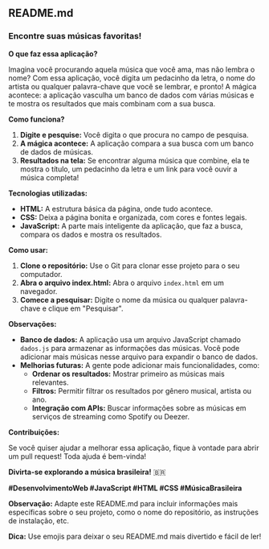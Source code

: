 ## **README.md**

###  Encontre suas músicas favoritas! 

**O que faz essa aplicação?**

Imagina você procurando aquela música que você ama, mas não lembra o nome? Com essa aplicação, você digita um pedacinho da letra, o nome do artista ou qualquer palavra-chave que você se lembrar, e pronto! A mágica acontece: a aplicação vasculha um banco de dados com várias músicas e te mostra os resultados que mais combinam com a sua busca.

**Como funciona?**

1. **Digite e pesquise:** Você digita o que procura no campo de pesquisa.
2. **A mágica acontece:** A aplicação compara a sua busca com um banco de dados de músicas.
3. **Resultados na tela:** Se encontrar alguma música que combine, ela te mostra o título, um pedacinho da letra e um link para você ouvir a música completa!

**Tecnologias utilizadas:**

* **HTML:** A estrutura básica da página, onde tudo acontece.
* **CSS:** Deixa a página bonita e organizada, com cores e fontes legais.
* **JavaScript:** A parte mais inteligente da aplicação, que faz a busca, compara os dados e mostra os resultados.

**Como usar:**

1. **Clone o repositório:** Use o Git para clonar esse projeto para o seu computador.
2. **Abra o arquivo index.html:** Abra o arquivo `index.html` em um navegador.
3. **Comece a pesquisar:** Digite o nome da música ou qualquer palavra-chave e clique em "Pesquisar".

**Observações:**

* **Banco de dados:** A aplicação usa um arquivo JavaScript chamado `dados.js` para armazenar as informações das músicas. Você pode adicionar mais músicas nesse arquivo para expandir o banco de dados.
* **Melhorias futuras:** A gente pode adicionar mais funcionalidades, como:
    * **Ordenar os resultados:** Mostrar primeiro as músicas mais relevantes.
    * **Filtros:** Permitir filtrar os resultados por gênero musical, artista ou ano.
    * **Integração com APIs:** Buscar informações sobre as músicas em serviços de streaming como Spotify ou Deezer.

**Contribuições:**

Se você quiser ajudar a melhorar essa aplicação, fique à vontade para abrir um pull request! Toda ajuda é bem-vinda!

**Divirta-se explorando a música brasileira!** 🇧🇷

**#DesenvolvimentoWeb #JavaScript #HTML #CSS #MúsicaBrasileira**

**Observação:** Adapte este README.md para incluir informações mais específicas sobre o seu projeto, como o nome do repositório, as instruções de instalação, etc. 

**Dica:** Use emojis para deixar o seu README.md mais divertido e fácil de ler!
